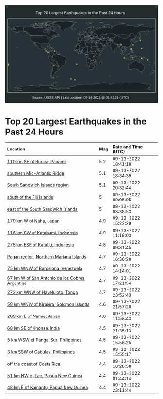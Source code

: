 ![Map](./map.png)

# Top 20 Largest Earthquakes in the Past 24 Hours

| Location | Mag | Date and Time (UTC) |
|:---|:---|:---|
| [110 km SE of Burica, Panama](https://earthquake.usgs.gov/earthquakes/eventpage/us7000i7qe) | 5.2 | 09-13-2022 18:41:18 |
| [southern Mid-Atlantic Ridge](https://earthquake.usgs.gov/earthquakes/eventpage/us7000i7qg) | 5.1 | 09-13-2022 18:34:39 |
| [South Sandwich Islands region](https://earthquake.usgs.gov/earthquakes/eventpage/us7000i7rn) | 5.1 | 09-13-2022 20:32:44 |
| [south of the Fiji Islands](https://earthquake.usgs.gov/earthquakes/eventpage/us7000i7kx) | 5 | 09-13-2022 09:05:05 |
| [east of the South Sandwich Islands](https://earthquake.usgs.gov/earthquakes/eventpage/us7000i7j6) | 5 | 09-13-2022 03:38:53 |
| [179 km W of Naha, Japan](https://earthquake.usgs.gov/earthquakes/eventpage/us7000i7ny) | 4.9 | 09-13-2022 15:22:29 |
| [116 km SW of Kotabumi, Indonesia](https://earthquake.usgs.gov/earthquakes/eventpage/us7000i7lh) | 4.9 | 09-13-2022 11:18:03 |
| [275 km ESE of Katabu, Indonesia](https://earthquake.usgs.gov/earthquakes/eventpage/us7000i7l7) | 4.8 | 09-13-2022 09:31:45 |
| [Pagan region, Northern Mariana Islands](https://earthquake.usgs.gov/earthquakes/eventpage/us7000i7pn) | 4.7 | 09-13-2022 16:36:28 |
| [75 km WNW of Barcelona, Venezuela](https://earthquake.usgs.gov/earthquakes/eventpage/us7000i7nn) | 4.7 | 09-13-2022 14:14:01 |
| [67 km W of San Antonio de los Cobres, Argentina](https://earthquake.usgs.gov/earthquakes/eventpage/us7000i7pw) | 4.7 | 09-13-2022 17:21:54 |
| [272 km WNW of Haveluloto, Tonga](https://earthquake.usgs.gov/earthquakes/eventpage/us7000i7sw) | 4.7 | 09-13-2022 23:52:43 |
| [58 km WNW of Kirakira, Solomon Islands](https://earthquake.usgs.gov/earthquakes/eventpage/us7000i7sc) | 4.6 | 09-13-2022 21:57:20 |
| [209 km E of Namie, Japan](https://earthquake.usgs.gov/earthquakes/eventpage/us7000i7lx) | 4.6 | 09-13-2022 11:58:43 |
| [68 km SE of Khonsa, India](https://earthquake.usgs.gov/earthquakes/eventpage/us7000i7sb) | 4.5 | 09-13-2022 21:35:13 |
| [5 km WSW of Pangal Sur, Philippines](https://earthquake.usgs.gov/earthquakes/eventpage/us7000i7p7) | 4.5 | 09-13-2022 15:56:25 |
| [3 km SSW of Cabulay, Philippines](https://earthquake.usgs.gov/earthquakes/eventpage/us7000i7pa) | 4.5 | 09-13-2022 15:55:17 |
| [off the coast of Costa Rica](https://earthquake.usgs.gov/earthquakes/eventpage/us7000i7pj) | 4.4 | 09-13-2022 16:28:58 |
| [51 km NW of Lae, Papua New Guinea](https://earthquake.usgs.gov/earthquakes/eventpage/us7000i7im) | 4.4 | 09-13-2022 01:44:14 |
| [48 km E of Kainantu, Papua New Guinea](https://earthquake.usgs.gov/earthquakes/eventpage/us7000i7sn) | 4.4 | 09-13-2022 23:11:44 |
